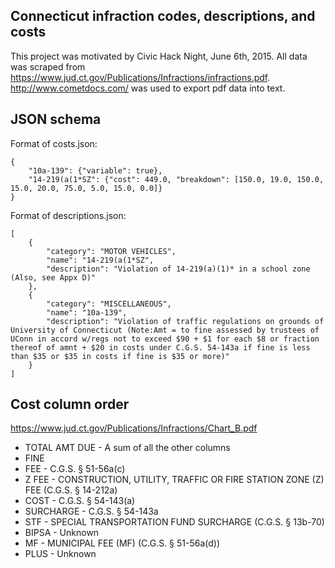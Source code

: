 ## Connecticut infraction codes, descriptions, and costs

This project was motivated by Civic Hack Night, June 6th, 2015. All data was
scraped from <https://www.jud.ct.gov/Publications/Infractions/infractions.pdf>.
<http://www.cometdocs.com/> was used to export pdf data into text.

## JSON schema

Format of costs.json:

    {
        "10a-139": {"variable": true},
        "14-219(a(1*SZ": {"cost": 449.0, "breakdown": [150.0, 19.0, 150.0, 15.0, 20.0, 75.0, 5.0, 15.0, 0.0]}
    }

Format of descriptions.json:

    [
        {
            "category": "MOTOR VEHICLES",
            "name": "14-219(a(1*SZ",
            "description": "Violation of 14-219(a)(1)* in a school zone (Also, see Appx D)"
        },
        {
            "category": "MISCELLANEOUS",
            "name": "10a-139",
            "description": "Violation of traffic regulations on grounds of University of Connecticut (Note:Amt = to fine assessed by trustees of UConn in accord w/regs not to exceed $90 + $1 for each $8 or fraction thereof of amnt + $20 in costs under C.G.S. 54-143a if fine is less than $35 or $35 in costs if fine is $35 or more)"
        }
    ]

## Cost column order

https://www.jud.ct.gov/Publications/Infractions/Chart_B.pdf

* TOTAL AMT DUE - A sum of all the other columns
* FINE
* FEE - C.G.S. § 51-56a(c)
* Z FEE - CONSTRUCTION, UTILITY, TRAFFIC OR FIRE STATION ZONE (Z) FEE (C.G.S. § 14-212a)
* COST - C.G.S. § 54-143(a)
* SURCHARGE - C.G.S. § 54-143a
* STF - SPECIAL TRANSPORTATION FUND SURCHARGE (C.G.S. § 13b-70)
* BIPSA - Unknown
* MF - MUNICIPAL FEE (MF) (C.G.S. § 51-56a(d))
* PLUS - Unknown
